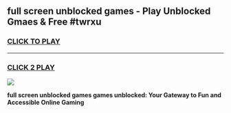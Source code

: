 
## full screen unblocked games - Play Unblocked Gmaes & Free #twrxu
<h3>
<a href="https://news.freeplayer.one?title=full_screen_unblocked_games&ref=03M">CLICK TO PLAY</a></h3>
<hr>

<h3>
<a href="https://news.freeplayer.one?title=full_screen_unblocked_games&ref=03M">CLICK 2 PLAY</a>
  
</h3>

<a href="https://news.freeplayer.one?title=full_screen_unblocked_games&ref=03M"><img src="https://clearcache.store/games.png"></a>


**full screen unblocked games games unblocked: Your Gateway to Fun and Accessible Online Gaming**
